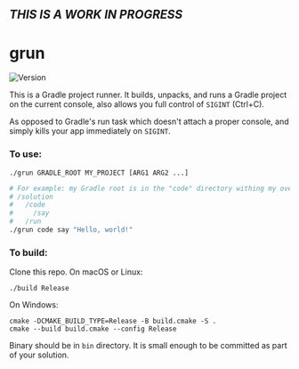 ## *THIS IS A WORK IN PROGRESS*

# grun

![Version](https://img.shields.io/badge/Version-0.1.0-blue)

This is a Gradle project runner. It builds, unpacks, and runs a Gradle project on the current console, also allows you full control of `SIGINT` (Ctrl+C).

As opposed to Gradle's run task which doesn't attach a proper console, and simply kills your app immediately on `SIGINT`.

### To use:

    ./grun GRADLE_ROOT MY_PROJECT [ARG1 ARG2 ...]

```bash
# For example: my Gradle root is in the "code" directory withing my overall "solution" directory. The project I want to run is "say":
# /solution
#   /code
#     /say
#   /run
./grun code say "Hello, world!"
```

### To build:

Clone this repo. On macOS or Linux:

    ./build Release

On Windows:

    cmake -DCMAKE_BUILD_TYPE=Release -B build.cmake -S .
    cmake --build build.cmake --config Release

Binary should be in `bin` directory. It is small enough to be committed as part of your solution.
